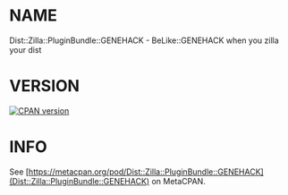 # NAME

Dist::Zilla::PluginBundle::GENEHACK - BeLike::GENEHACK when you zilla your dist

# VERSION

[![CPAN version](https://badge.fury.io/pl/Dist-Zilla-PluginBundle-GENEHACK.svg)](http://badge.fury.io/pl/Dist-Zilla-PluginBundle-GENEHACK)

# INFO

See
[https://metacpan.org/pod/Dist::Zilla::PluginBundle::GENEHACK](Dist::Zilla::PluginBundle::GENEHACK)
on MetaCPAN.

